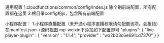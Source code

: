 通用配置
1.cloudfunctions/common/config/index.js
	除个别前端配置，所有配置都在这里
2.根目录config的js，包含所有前端配置


小程序配置：
1.小程序直播配置（未开通小程序直播权限请勿配置该项，会报错）
	在manifest.json->源码视图 mp-weixin下添加如下配置即可
	"plugins": {
		"live-player-plugin" : {
			"version" : "1.1.4",
			"provider" : "wx2b03c6e691cd7370"
		}
	}


	
	
